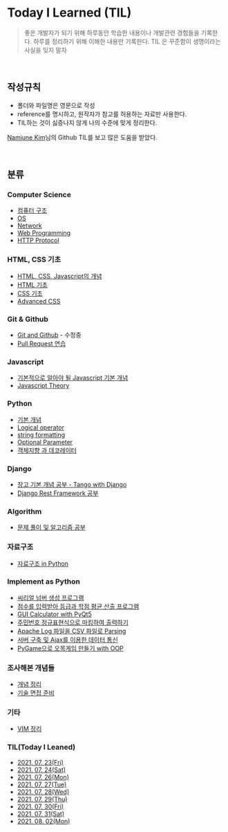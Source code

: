 # Today I Learned (TIL)

> 좋은 개발자가 되기 위해 하루동안 학습한 내용이나 개발관련 경험들을 기록한다.
> 하루를 정리하기 위해 이해한 내용만 기록한다.
> TIL 은 꾸준함이 생명이라는 사실을 잊지 말자

<br>

## 작성규칙

- 폴더와 파일명은 영문으로 작성
- reference를 명시하고, 원작자가 참고를 허용하는 자료만 사용한다.
- TIL하는 것이 싫증나지 않게 나의 수준에 맞게 정리한다.

[Namjune Kim](https://github.com/namjunemy)님의 Github TIL를 보고 많은 도움을 받았다.

<br>

## 분류

### Computer Science

- [컴퓨터 구조](https://github.com/kdh92417/TIL/blob/master/cs/computer_structure.md)
- [OS](https://github.com/kdh92417/TIL/blob/master/cs/os.md)
- [Network](https://github.com/kdh92417/TIL/blob/master/cs/network.md)
- [Web Programming](https://github.com/kdh92417/TIL/blob/master/cs/web_programming.md)
- [HTTP Protocol](https://github.com/kdh92417/TIL/blob/master/cs/http_protocol.md)

### HTML, CSS 기초

- [HTML, CSS, Javascript의 개념](https://github.com/kdh92417/TIL/blob/master/basic/basic%20language%20of%20web.md)
- [HTML 기초](https://github.com/kdh92417/TIL/blob/master/basic/HTML%20Basic.md)
- [CSS 기초](https://github.com/kdh92417/TIL/blob/master/basic/CSS.md)
- [Advanced CSS](https://github.com/kdh92417/TIL/blob/master/basic/advanced_css.md)

### Git & Github

- [Git and Github](https://github.com/kdh92417/TIL/blob/master/git/git_and_github.md) - 수정중
- [Pull Request 연습](https://github.com/kdh92417/TIL/blob/master/git/pullrequest_practice.md)

### Javascript

- [기본적으로 알아야 될 Javascript 기본 개념](https://github.com/kdh92417/TIL/blob/master/javascript/javascript_basic.md)
- [Javascript Theory](https://github.com/kdh92417/TIL/blob/master/javascript/javascript_theory.md)

### Python

- [기본 개념](https://github.com/kdh92417/TIL/blob/master/python/basic_theory_in_python.md)
- [Logical operator](https://github.com/kdh92417/TIL/blob/master/python/logical_operator.md)
- [string formatting](https://github.com/kdh92417/TIL/blob/master/python/string_formatting.md)
- [Optional Parameter](https://github.com/kdh92417/TIL/blob/master/python/optional_parameter.md)
- [객체지향 과 데코레이터](https://github.com/kdh92417/TIL/blob/master/python/dependency)

### Django

- [장고 기본 개념 공부 - Tango with Django](https://github.com/kdh92417/TIL/blob/master/django/tango_with_django.md)
- [Django Rest Framework 공부](https://github.com/kdh92417/TIL/blob/master/django/drf.md)

### Algorithm

- [문제 풀이 및 알고리즘 공부](https://github.com/kdh92417/TIL/blob/master/algorithm/algorithm.md)

### 자료구조

- [자료구조 in Python](https://github.com/kdh92417/TIL/blob/master/data_structure/data_structure.md)

### Implement as Python

- [씨리얼 넘버 생성 프로그램](https://github.com/kdh92417/TIL/blob/master/algorithm/try_implementing_with_python/create_serial.py)
- [점수를 입력받아 등급과 학점 평균 산출 프로그램](https://github.com/kdh92417/TIL/blob/master/algorithm/try_implementing_with_python/grade_average_calculator.py)
- [GUI Calculator with PyQt5](https://github.com/kdh92417/TIL/blob/master/algorithm/try_implementing_with_python/calculator.py)
- [주민번호 정규표현식으로 마킹하여 출력하기](https://github.com/kdh92417/TIL/blob/master/algorithm/try_implementing_with_python/marking_number.py)
- [Apache Log 파일을 CSV 파일로 Parsing](https://github.com/kdh92417/TIL/blob/master/algorithm/try_implementing_with_python/parsing_log/parsing_apache_log.md)
- [서버 구축 및 Ajax를 이용한 데이터 통신](https://github.com/kdh92417/TIL/blob/master/algorithm/try_implementing_with_python/programmers/readme.md)
- [PyGame으로 오목게임 만들기 with OOP](https://github.com/kdh92417/TIL/blob/master/algorithm/try_implementing_with_python/omok)

### 조사해본 개념들

- [개념 정리](https://github.com/kdh92417/TIL/blob/master/data/unknown_theory.md)
- [기술 면접 준비](https://github.com/kdh92417/TIL/blob/master/etc/technical_interview.md)

### 기타

- [VIM 정리](https://github.com/kdh92417/TIL/blob/master/etc/vim.md)

### TIL(Today I Leaned)

- [2021. 07. 23(Fri)](https://github.com/kdh92417/TIL/blob/master/til/20210723.md)
- [2021. 07. 24(Sat)](https://github.com/kdh92417/TIL/blob/master/til/20210724.md)
- [2021. 07. 26(Mon)](https://github.com/kdh92417/TIL/blob/master/til/20210726.md)
- [2021. 07. 27(Tue)](https://github.com/kdh92417/TIL/blob/master/til/20210727.md)
- [2021. 07. 28(Wed)](https://github.com/kdh92417/TIL/blob/master/til/20210728.md)
- [2021. 07. 29(Thu)](https://github.com/kdh92417/TIL/blob/master/til/20210729.md)
- [2021. 07. 30(Fri)](https://github.com/kdh92417/TIL/blob/master/til/20210730.md)
- [2021. 07. 31(Sat)](https://github.com/kdh92417/TIL/blob/master/til/20210731.md)
- [2021. 08. 02(Mon)](https://github.com/kdh92417/TIL/blob/master/til/20210802.md)